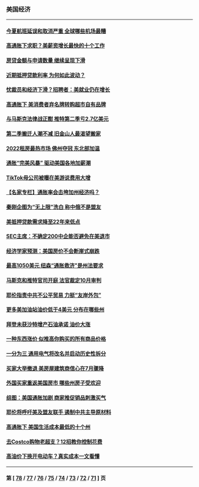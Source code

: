 ### 美国经济
---
#### [今夏航班延误和取消严重 全球哪些机场最糟](../../pages/ncid1078158/n13787451.md) 
#### [高通胀下求职？美薪资增长最快的十个工作](../../pages/ncid1078158/n13783286.md) 
#### [房贷金额与申请数量 继续呈现下滑](../../pages/ncid1078158/n13787587.md) 
#### [近期抵押贷款利率 为何如此波动？](../../pages/ncid1078158/n13787551.md) 
#### [忧裁员和经济下滑？招聘者：美就业仍在增长](../../pages/ncid1078158/n13787439.md) 
#### [高通胀下 美消费者弃名牌转购超市自有品牌](../../pages/ncid1078158/n13787390.md) 
#### [与马斯克法律战正酣 推特第二季亏2.7亿美元](../../pages/ncid1078158/n13787258.md) 
#### [第二季搬迁人潮不减 旧金山人最渴望搬家](../../pages/ncid1078158/n13786961.md) 
#### [2022租房最热市场 佛州夺冠 东北部加温](../../pages/ncid1078158/n13786948.md) 
#### [通胀“完美风暴” 驱动美国各地加薪潮](../../pages/ncid1078158/n13786635.md) 
#### [TikTok母公司被曝在美游说费用大增](../../pages/ncid1078158/n13786384.md) 
#### [【名家专栏】通胀率会击垮加州经济吗？](../../pages/ncid1078158/n13785455.md) 
#### [秦刚企图为“无上限”洗白 称中俄不是盟友](../../pages/ncid1078158/n13785999.md) 
#### [美抵押贷款需求降至22年来低点](../../pages/ncid1078158/n13785643.md) 
#### [SEC主席：不确定200中企能否避免在美退市](../../pages/ncid1078158/n13785490.md) 
#### [经济学家预测：美国房价不会断崖式崩跌](../../pages/ncid1078158/n13784909.md) 
#### [最高1050美元 纽森“通胀救济”是州法要求](../../pages/ncid1078158/n13784812.md) 
#### [马斯克和推特官司开庭 法官裁定10月审判](../../pages/ncid1078158/n13784662.md) 
#### [耶伦指责中共不公平贸易 力挺“友岸外包”](../../pages/ncid1078158/n13784676.md) 
#### [更多美加油站油价低于4美元 分布在哪些州](../../pages/ncid1078158/n13784159.md) 
#### [拜登未获沙特增产石油承诺 油价大涨](../../pages/ncid1078158/n13784061.md) 
#### [一种东西涨价 似推高你购买的所有商品价格](../../pages/ncid1078158/n13782523.md) 
#### [一分为三 通用电气将改名并启动历史性拆分](../../pages/ncid1078158/n13783980.md) 
#### [买家大举撤退 美房屋建筑商信心在7月骤降](../../pages/ncid1078158/n13783979.md) 
#### [外国买家重返美国房市 哪些州房子受欢迎](../../pages/ncid1078158/n13783875.md) 
#### [组图：美国通胀加剧 商家推促销品刺激买气](../../pages/ncid1078158/n13783558.md) 
#### [耶伦将呼吁美及盟友联手 遏制中共主导原材料](../../pages/ncid1078158/n13783693.md) 
#### [高通胀下 美国生活成本最低的十个州](../../pages/ncid1078158/n13781967.md) 
#### [去Costco购物老超支？12招教你控制花费](../../pages/ncid1078158/n13778048.md) 
#### [高油价下换开电动车？真实成本一文看懂](../../pages/ncid1078158/n13778160.md) 

---
#### 第 [ [78](./78.md) / [77](./77.md) / [76](./76.md) / [75](./75.md) / [74](./74.md) / [73](./73.md) / [72](./72.md) / [71](./71.md) ] 页
